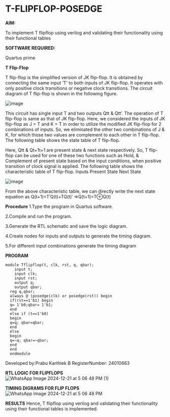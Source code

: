 # T-FLIPFLOP-POSEDGE

**AIM:**

To implement  T flipflop using verilog and validating their functionality using their functional tables

**SOFTWARE REQUIRED:**

Quartus prime


**T Flip-Flop**

T flip-flop is the simplified version of JK flip-flop. It is obtained by connecting the same input ‘T’ to both inputs of JK flip-flop. It operates with only positive clock transitions or negative clock transitions. The circuit diagram of T flip-flop is shown in the following figure.

![image](https://github.com/naavaneetha/T-FLIPFLOP-POSEDGE/assets/154305477/458a68fe-2d08-4a9d-ac4f-7ae0480ce0bd)

 
This circuit has single input T and two outputs Qtt & Qtt’. The operation of T flip-flop is same as that of JK flip-flop. Here, we considered the inputs of JK flip-flop as J = T and K = T in order to utilize the modified JK flip-flop for 2 combinations of inputs. So, we eliminated the other two combinations of J & K, for which those two values are complement to each other in T flip-flop. The following table shows the state table of T flip-flop.

Here, Qtt & Qt+1t+1 are present state & next state respectively. So, T flip-flop can be used for one of these two functions such as Hold, & Complement of present state based on the input conditions, when positive transition of clock signal is applied. The following table shows the characteristic table of T flip-flop. Inputs Present State Next State

![image](https://github.com/naavaneetha/T-FLIPFLOP-POSEDGE/assets/154305477/cdd7fb32-539f-4b66-bb8d-f305a153c886)

 
From the above characteristic table, we can directly write the next state equation as Q(t+1)=T′Q(t)+TQ(t)′ ⇒Q(t+1)=T⊕Q(t)

**Procedure**
1.Type the program in Quartus software.

2.Compile and run the program.

3.Generate the RTL schematic and save the logic diagram.

4.Create nodes for inputs and outputs to generate the timing diagram.

5.For different input combinations generate the timing diagram

**PROGRAM**
```
module Tflipflop(t, clk, rst, q, qbar); 
    input t; 
    input clk; 
    input rst; 
    output q; 
    output qbar; 
  reg q,qbar; 
  always @ (posedge(clk) or posedge(rst)) begin 
  if(rst==1'b1) begin 
  q= 1'b0;qbar= 1'b1; 
  end 
  else if (t==1'b0) 
  begin 
  q=q; qbar=qbar; 
  end 
  else 
  begin 
  q=~q; qbar=~qbar; 
  end 
  end  
  endmodule
```
Developed by:Prabu Karthiek B RegisterNumber: 24010663


**RTL LOGIC FOR FLIPFLOPS**
![WhatsApp Image 2024-12-21 at 5 06 48 PM (1)](https://github.com/user-attachments/assets/a33b9f9a-9682-4257-9834-2ca5bf67fac9)

**TIMING DIGRAMS FOR FLIP FLOPS**
![WhatsApp Image 2024-12-21 at 5 06 48 PM](https://github.com/user-attachments/assets/05d20da2-a178-4baf-ae5d-72794118906f)

**RESULTS**
Hence, T flipflop using verilog and validating their functionality using their functional tables is implemented.
